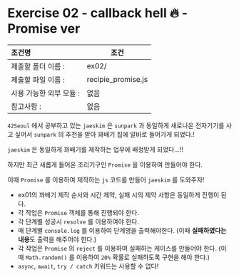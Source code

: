 # Exercise 02 - callback hell 🔥 - Promise ver

| 조건명                  | 조건               |
| :---------------------- | ------------------ |
| 제출할 폴더 이름 :      | ex02/              |
| 제출할 파일 이름 :      | recipie_promise.js |
| 사용 가능한 외부 모듈 : | 없음               |
| 참고사항 :              | 없음               |

`42Seoul` 에서 공부하고 있는 `jaeskim` 은 `sunpark` 과 동일하게 새로나온 전자기기를 사고 싶어서 `sunpark` 의 추천을 받아 꽈배기 집에 알바로 들어가게 되었다.!

`jaeskim` 은 동일하게 꽈배기를 제작하는 업무에 배정받게 되었다...!!

하지만 최근 새롭게 들어온 조리기구인 `Promise` 을 이용하여 만들어야 한다.

이때 `Promise` 를 이용하여 제작하는 `js` 코드를 만들어 `jaeskim` 를 도와주자!

- ex01의 꽈배기 제작 순서와 시간 제약, 실패 시의 제약 사항은 동일하게 진행이 된다.
- 각 작업은 `Promise` 객체를 통해 진행되야 한다.
- 각 단계별 성공시 `resolve` 를 이용하여야 한다.
- 매 단계별 `console.log` 를 이용하여 단계명을 출력해야한다. (이때 **실패하였다는 내용**도 출력을 해주어야 한다.)
- 각 작업은 `Promise` 의 `reject` 를 이용하여 실패하는 케이스를 만들어야 한다. (이 때 `Math.random()` 를 이용하여 `20%` 확률로 실패하도록 구현을 해야 한다.)
- `async`, `await`, `try / catch` 키워드는 사용할 수 없다!
